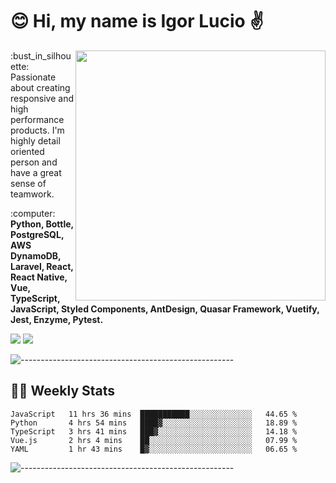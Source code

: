 # :blush: Hi, my name is Igor Lucio :v:

<img src="https://github-readme-stats.vercel.app/api?username=iguit0&show_icons=true&count_private=true&theme=tokyonight" min-width="400px" max-width="400px" width="400px" align="right" />

<p align="left"> 
  :bust_in_silhouette: Passionate about creating responsive and high performance products.
  I'm highly detail oriented person and have a great sense of teamwork.
</p>

<p align="left">
  :computer: <strong>Python, Bottle, PostgreSQL, AWS DynamoDB, Laravel, React, React Native, Vue, TypeScript, JavaScript, Styled Components, AntDesign, Quasar Framework, Vuetify, Jest, Enzyme, Pytest.</strong>
</p>

<p align="left">
  <a href="https://www.linkedin.com/in/igor-lucio-alves" target="_blank" rel="noopener noreferrer" alt="Linkedin">
  <img src="https://img.shields.io/badge/LinkedIn-0077B5?style=for-the-badge&logo=linkedin&logoColor=white" /></a>

  <a href="https://t.me/iguit0" target="_blank" rel="noopener noreferrer" alt="Telegram">
  <img src="https://img.shields.io/badge/Telegram-2CA5E0?style=for-the-badge&logo=telegram&logoColor=white" /></a>
</p>

![-----------------------------------------------------](https://raw.githubusercontent.com/andreasbm/readme/master/assets/lines/aqua.png)

## :man_technologist: Weekly Stats
<!--START_SECTION:waka-->
```text
JavaScript   11 hrs 36 mins  ███████████░░░░░░░░░░░░░░   44.65 % 
Python       4 hrs 54 mins   ████▓░░░░░░░░░░░░░░░░░░░░   18.89 % 
TypeScript   3 hrs 41 mins   ███▓░░░░░░░░░░░░░░░░░░░░░   14.18 % 
Vue.js       2 hrs 4 mins    ██░░░░░░░░░░░░░░░░░░░░░░░   07.99 % 
YAML         1 hr 43 mins    █▓░░░░░░░░░░░░░░░░░░░░░░░   06.65 % 
```
<!--END_SECTION:waka-->
![-----------------------------------------------------](https://raw.githubusercontent.com/andreasbm/readme/master/assets/lines/aqua.png)

